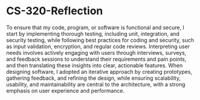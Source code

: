 # CS-320-Reflection
To ensure that my code, program, or software is functional and secure, I start by implementing thorough testing, including unit, integration, and security testing, while following best practices for coding and security, such as input validation, encryption, and regular code reviews. Interpreting user needs involves actively engaging with users through interviews, surveys, and feedback sessions to understand their requirements and pain points, and then translating these insights into clear, actionable features. When designing software, I adopted an iterative approach by creating prototypes, gathering feedback, and refining the design, while ensuring scalability, usability, and maintainability are central to the architecture, with a strong emphasis on user experience and performance.
